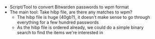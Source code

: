 - Script/Tool to convert Bitwarden passwords to wpm format
- The main tool: Take hibp file, are there any matches to wpm?
    - The hibp file is huge (40gb?), it doesn't make sense to go through everything for a few hundred passwords
    - As the hibp file is ordered already, we could do a simple binary search to find the items we're interested in